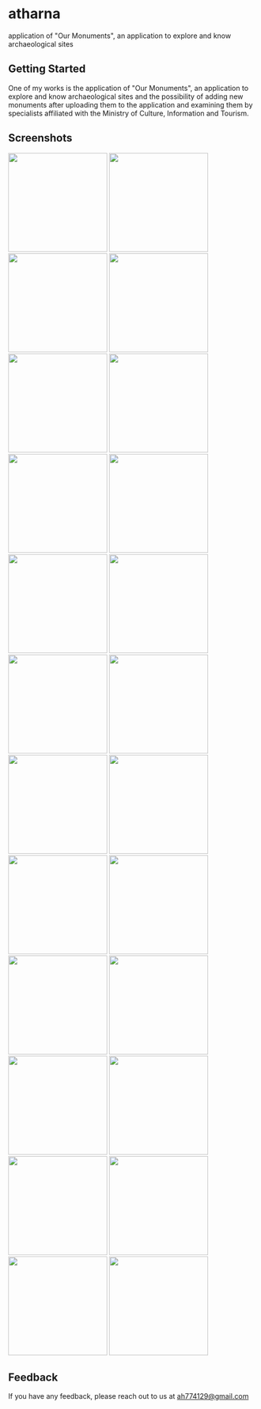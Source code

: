 # atharna

application of "Our Monuments", an application to explore and know archaeological sites

## Getting Started

One of my works is the application of "Our Monuments", an application to explore and know archaeological sites and the possibility of adding new monuments after uploading them to the application and examining them by specialists affiliated with the Ministry of Culture, Information and Tourism.

## Screenshots
<div>
<img src='https://github.com/0Ahmad0/atharna/blob/master/screenshots/1679337255238.jpg' width="200px">

<img src='https://github.com/0Ahmad0/atharna/blob/master/screenshots/1679337255256.jpg' width="200px">

 <img src='https://github.com/0Ahmad0/atharna/blob/master/screenshots/1679337255270.jpg' width="200px">

  <img src='https://github.com/0Ahmad0/atharna/blob/master/screenshots/1679337255307.jpg' width="200px">

  <img src='https://github.com/0Ahmad0/atharna/blob/master/screenshots/1679337255328.jpg' width="200px">
<img src='https://github.com/0Ahmad0/atharna/blob/master/screenshots/1679337255349.jpg' width="200px">
<img src='https://github.com/0Ahmad0/atharna/blob/master/screenshots/1679337255371.jpg' width="200px">
<img src='https://github.com/0Ahmad0/atharna/blob/master/screenshots/1679337255393.jpg' width="200px">
<img src='https://github.com/0Ahmad0/atharna/blob/master/screenshots/1679337255412.jpg' width="200px">
<img src='https://github.com/0Ahmad0/atharna/blob/master/screenshots/1679337255433.jpg' width="200px">
<img src='https://github.com/0Ahmad0/atharna/blob/master/screenshots/1679337255456.jpg' width="200px">
<img src='https://github.com/0Ahmad0/atharna/blob/master/screenshots/1679337255476.jpg' width="200px">
<img src='https://github.com/0Ahmad0/atharna/blob/master/screenshots/1679337255496.jpg' width="200px">
<img src='https://github.com/0Ahmad0/atharna/blob/master/screenshots/1679337255512.jpg' width="200px">
<img src='https://github.com/0Ahmad0/atharna/blob/master/screenshots/1679337255526.jpg' width="200px">
<img src='https://github.com/0Ahmad0/atharna/blob/master/screenshots/1679337255542.jpg' width="200px">
<img src='https://github.com/0Ahmad0/atharna/blob/master/screenshots/1679337255559.jpg' width="200px">
<img src='https://github.com/0Ahmad0/atharna/blob/master/screenshots/1679337255579.jpg' width="200px">
<img src='https://github.com/0Ahmad0/atharna/blob/master/screenshots/1679337255598.jpg' width="200px">
<img src='https://github.com/0Ahmad0/atharna/blob/master/screenshots/1679337255619.jpg' width="200px">
<img src='https://github.com/0Ahmad0/atharna/blob/master/screenshots/1679337255637.jpg' width="200px">
<img src='https://github.com/0Ahmad0/atharna/blob/master/screenshots/1679337255649.jpg' width="200px">
<img src='https://github.com/0Ahmad0/atharna/blob/master/screenshots/1679337255665.jpg' width="200px">
<img src='https://github.com/0Ahmad0/atharna/blob/master/screenshots/1679337255686.jpg' width="200px">
</div>



## Feedback

If you have any feedback, please reach out to us at ah774129@gmail.com
